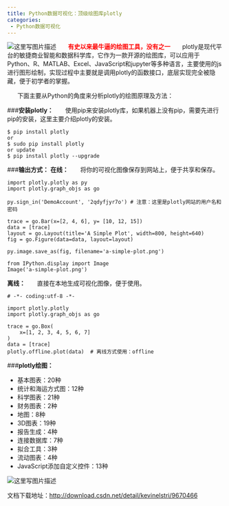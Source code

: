 ```yaml
---
title: Python数据可视化：顶级绘图库plotly
categories:
 - Python数据可视化
---
```




![这里写图片描述](http://img.blog.csdn.net/20161101205144242)
&#160;&#160;&#160;&#160;&#160;&#160;<font color='red'>**有史以来最牛逼的绘图工具，没有之一**</font>
&#160;&#160;&#160;&#160;&#160;&#160;plotly是现代平台的敏捷商业智能和数据科学库，它作为一款开源的绘图库，可以应用于Python、R、MATLAB、Excel、JavaScript和jupyter等多种语言，主要使用的js进行图形绘制，实现过程中主要就是调用plotly的函数接口，底层实现完全被隐藏，便于初学者的掌握。

&#160;&#160;&#160;&#160;&#160;&#160;下面主要从Python的角度来分析plotly的绘图原理及方法：

###**安装plotly：**
&#160;&#160;&#160;&#160;&#160;&#160;使用pip来安装plotly库，如果机器上没有pip，需要先进行pip的安装，这里主要介绍plotly的安装。

```
$ pip install plotly 
or 
$ sudo pip install plotly 
or update
$ pip install plotly --upgrade
```

###**输出方式：**
**在线：**
&#160;&#160;&#160;&#160;&#160;&#160;将你的可视化图像保存到网站上，便于共享和保存。
​	

```
import plotly.plotly as py
import plotly.graph_objs as go

py.sign_in('DemoAccount', '2qdyfjyr7o') # 注意：这里是plotly网站的用户名和密码

trace = go.Bar(x=[2, 4, 6], y= [10, 12, 15])
data = [trace]
layout = go.Layout(title='A Simple Plot', width=800, height=640)
fig = go.Figure(data=data, layout=layout)

py.image.save_as(fig, filename='a-simple-plot.png')

from IPython.display import Image
Image('a-simple-plot.png')
```


**离线：**
&#160;&#160;&#160;&#160;&#160;&#160;直接在本地生成可视化图像，便于使用。

```
# -*- coding:utf-8 -*-

import plotly.plotly
import plotly.graph_objs as go

trace = go.Box(
    x=[1, 2, 3, 4, 5, 6, 7]
)
data = [trace]
plotly.offline.plot(data)  # 离线方式使用：offline
```

###**plotly绘图：**

 - 基本图表：20种 
 - 统计和海运方式图：12种 
 - 科学图表：21种 
 - 财务图表：2种 
 - 地图：8种 
 - 3D图表：19种 
 - 报告生成：4种
 - 连接数据库：7种  
 - 拟合工具：3种  
 - 流动图表：4种  
 - JavaScript添加自定义控件：13种

![这里写图片描述](http://img.blog.csdn.net/20161101213518612)

文档下载地址：http://download.csdn.net/detail/kevinelstri/9670466